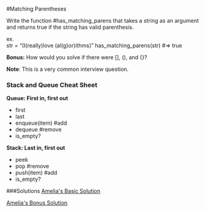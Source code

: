 #Matching Parentheses

Write the function #has_matching_parens that takes a string as an argument and returns true if the string has valid parenthesis. 

ex.  
str = “(I(really)love (al(g)or)ithms)”
has_matching_parens(str) #=> true

**Bonus:** How would you solve if there were [], (), and {}?

**Note**: This is a very common interview question.

### Stack and Queue Cheat Sheet

**Queue: First in, first out**
- first
- last
- enqueue(item) #add
- dequeue #remove
- is_empty?

**Stack: Last in, first out**
- peek
- pop #remove
- push(item) #add
- is_empty?

###Solutions
[Amelia's Basic Solution](https://github.com/adowns01/Intro-to-Whiteboarding-DBC/blob/master/solutions/matching-parens-amelia.rb)

[Amelia's Bonus Solution](https://github.com/adowns01/Intro-to-Whiteboarding-DBC/blob/master/solutions/matching-parens-bonus-amelia.rb)
